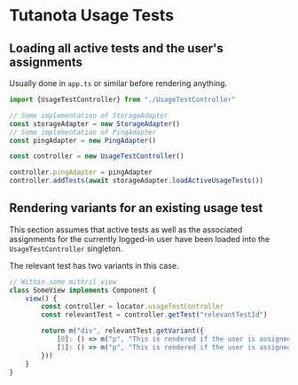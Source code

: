 # Tutanota Usage Tests

## Loading all active tests and the user's assignments

Usually done in `app.ts` or similar before rendering anything.

```typescript
import {UsageTestController} from "./UsageTestController"

// Some implementation of StorageAdapter
const storageAdapter = new StorageAdapter()
// Some implementation of PingAdapter
const pingAdapter = new PingAdapter()

const controller = new UsageTestController()

controller.pingAdapter = pingAdapter
controller.addTests(await storageAdapter.loadActiveUsageTests())
```

## Rendering variants for an existing usage test

This section assumes that active tests as well as the associated assignments for the currently logged-in user have been
loaded into the `UsageTestController` singleton.

The relevant test has two variants in this case.

```typescript
// Within some mithril view
class SomeView implements Component {
	view() {
		const controller = locator.usageTestController
		const relevantTest = controller.getTest("relevantTestId")

		return m("div", relevantTest.getVariant({
			[0]: () => m("p", "This is rendered if the user is assigned to variant 0"),
			[1]: () => m("p", "This is rendered if the user is assigned to variant 1")
		}))
	}
}
```
